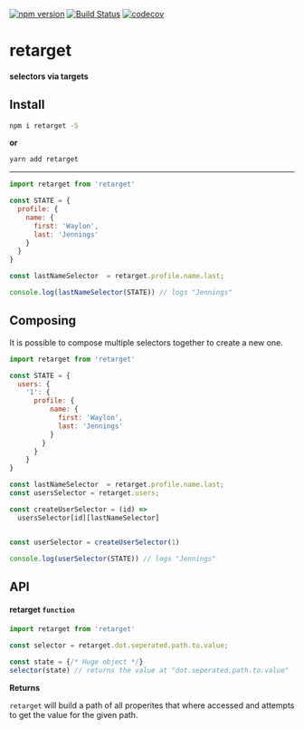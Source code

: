 [![npm version](https://badge.fury.io/js/retarget.svg)](https://badge.fury.io/js/retarget)
[![Build Status](https://travis-ci.org/tkh44/retarget.svg?branch=master)](https://travis-ci.org/tkh44/retarget)
[![codecov](https://codecov.io/gh/tkh44/retarget/branch/master/graph/badge.svg)](https://codecov.io/gh/tkh44/retarget)

# retarget

#### selectors via targets


## Install

```bash
npm i retarget -S
```

**or**

```bash
yarn add retarget
```

---

```javascript
import retarget from 'retarget'

const STATE = {
  profile: {
    name: {
      first: 'Waylon',
      last: 'Jennings'
    }
  }
}

const lastNameSelector  = retarget.profile.name.last;

console.log(lastNameSelector(STATE)) // logs "Jennings"

```

## Composing

It is possible to compose multiple selectors together to create a new one.

```javascript
import retarget from 'retarget'

const STATE = {
  users: {
    '1': {
      profile: {
          name: {
            first: 'Waylon',
            last: 'Jennings'
          }
        }
      }
    }
}

const lastNameSelector  = retarget.profile.name.last;
const usersSelector = retarget.users;

const createUserSelector = (id) =>
  usersSelector[id][lastNameSelector]


const userSelector = createUserSelector(1)

console.log(userSelector(STATE)) // logs "Jennings"

```

## API

#### retarget `function`

```javascript
import retarget from 'retarget'

const selector = retarget.dot.seperated.path.to.value;

const state = {/* Huge object */}
selector(state) // returns the value at "dot.seperated.path.to.value"
```


**Returns**

`retarget` will build a path of all properites that where accessed and attempts to get the value for the given path.



